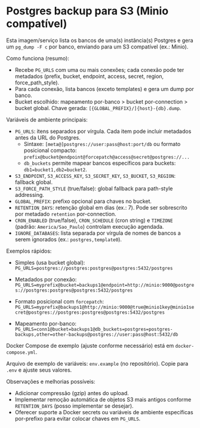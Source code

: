 # Postgres backup para S3 (Minio compatível)

Esta imagem/serviço lista os bancos de uma(s) instância(s) Postgres e gera um `pg_dump -F c` por banco, enviando para um S3 compatível (ex.: Minio).

Como funciona (resumo):

- Recebe `PG_URLS` com uma ou mais conexões; cada conexão pode ter metadados (prefix, bucket, endpoint, access, secret, region, force_path_style).
- Para cada conexão, lista bancos (exceto templates) e gera um dump por banco.
- Bucket escolhido: mapeamento por-banco > bucket por-connection > bucket global. Chave gerada: `[{GLOBAL_PREFIX}/]{host}-{db}.dump`.

Variáveis de ambiente principais:

- `PG_URLS`: itens separados por vírgula. Cada item pode incluir metadados antes da URL do Postgres.
  - Sintaxe: `[meta@]postgres://user:pass@host:port/db` ou formato posicional compacto:
    `prefix@bucket@endpoint@forcepatch@access@secret@postgres://...`
  - `db_buckets` permite mapear bancos específicos para buckets: `db1=bucket1,db2=bucket2`.
- `S3_ENDPOINT`, `S3_ACCESS_KEY`, `S3_SECRET_KEY`, `S3_BUCKET`, `S3_REGION`: fallback global.
- `S3_FORCE_PATH_STYLE` (true/false): global fallback para path-style addressing.
- `GLOBAL_PREFIX`: prefixo opcional para chaves no bucket.
 - `RETENTION_DAYS`: retenção global em dias (ex.: 7). Pode ser sobrescrito por metadado `retention` por-connection.
 - `CRON_ENABLED` (true/false), `CRON_SCHEDULE` (cron string) e `TIMEZONE` (padrão: `America/Sao_Paulo`) controlam execução agendada.
 - `IGNORE_DATABASES`: lista separada por vírgula de nomes de bancos a serem ignorados (ex.: `postgres,template0`).

Exemplos rápidos:

- Simples (usa bucket global):
  `PG_URLS=postgres://postgres:postgres@postgres:5432/postgres`

- Metadados por conexão:
  `PG_URLS=myprefix@bucket=backups1@endpoint=http://minio:9000@postgres://postgres:postgres@postgres:5432/postgres`

- Formato posicional com `forcepatch`:
  `PG_URLS=myprefix@backups1@http://minio:9000@true@minio1key@minio1secret@postgres://postgres:postgres@postgres:5432/postgres`

- Mapeamento por-banco:
  `PG_URLS=conn1@bucket=backups1@db_buckets=postgres=postgres-backups,other=other-backups@postgres://user:pass@host:5432/db`

Docker Compose de exemplo (ajuste conforme necessário) está em `docker-compose.yml`.

Arquivo de exemplo de variáveis: `env.example` (no repositório). Copie para `.env` e ajuste seus valores.

Observações e melhorias possíveis:

- Adicionar compressão (gzip) antes do upload.
- Implementar remoção automática de objetos S3 mais antigos conforme `RETENTION_DAYS` (posso implementar se desejar).
- Oferecer suporte a Docker secrets ou variáveis de ambiente específicas por-prefixo para evitar colocar chaves em `PG_URLS`.
